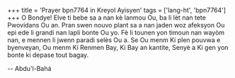 +++
title = 'Prayer bpn7764 in Kreyol Ayisyen'
tags = ['lang-ht', 'bpn7764']
+++
O Bondye! Elve ti bebe sa a nan kè lanmou Ou, ba li lèt nan tete Pwovidans Ou an. Pran swen nouvo plant sa a nan jaden woz afeksyon Ou epi ede li grandi nan lapli bonte Ou yo. Fè li tounen yon timoun nan wayòm nan, e mennen li jwenn paradi selès Ou a. Se Ou menm Ki plen pouvwa e byenveyan, Ou menm Ki Renmen Bay, Ki Bay an kantite, Senyè a Ki gen yon bonte ki depase tout bagay.

-- Abdu'l-Bahá
